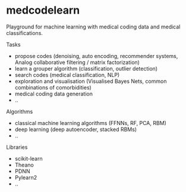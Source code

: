 # medcodelearn
Playground for machine learning with medical coding data and medical classifications.

Tasks
* propose codes (denoising, auto encoding, recommender systems, Analog collaborative filtering / matrix factorization)
* learn a grouper algorithm (classification, outlier detection)
* search codes (medical classification, NLP)
* exploration and visualisation (Visualised Bayes Nets, common combinations of comorbidities)
* medical coding data generation
* ..

Algorithms
* classical machine learning algorithms (FFNNs, RF, PCA, RBM)
* deep learning (deep autoencoder, stacked RBMs)
* ..

Libraries
* scikit-learn
* Theano
* PDNN
* Pylearn2
* ..
